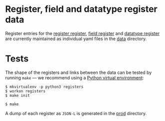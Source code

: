 # Register, field and datatype register data

Register entries for the
[register register](http://register.openregister.org),
[field register](http://field.openregister.org) and
[datatype register](http://datatype.openregister.org)
are currently maintained as individual yaml files in the [data](data/) directory.

# Tests

The shape of the registers and links between the data can be tested by running `make`
— we recommend using a [Python virtual environment](http://virtualenvwrapper.readthedocs.org/en/latest/):

    $ mkvirtualenv -p python3 registers
    $ workon registers
    $ make init

    $ make

A dump of each register as `JSON-L` is generated in the [prod](prod) directory.
